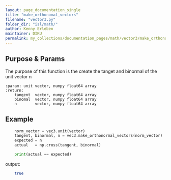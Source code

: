 ```yaml
---
layout: page_documentation_single
title: "make_orthonomal_vectors"
filename: "vector3.py"
folder_dir: "isl/math/"
author: Kenny Erleben
maintainer: DIKU
permalink: my_collections/documentation_pages/math/vector3/make_orthonomal_vectors
---
```

## Purpose & Params
The purpose of this function is the create the tanget and binormal of the
unit vector n

    :param: unit vector, numpy float64 array
    :return: 
        tangent  vector, numpy float64 array
        binomal  vector, numpy float64 array    
        n        vector, numpy float64 array

## Example
```python
    norm_vector = vec3.unit(vector)
    tangent, binormal, n = vec3.make_orthonormal_vectors(norm_vector)
    expected = n
    actual   = np.cross(tangent, binormal)

    print(actual == expected)
```
output:
```bash
    true
```